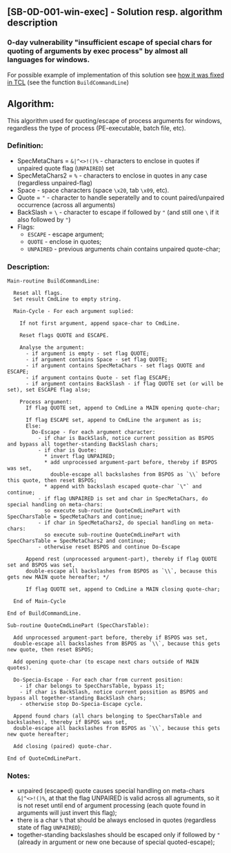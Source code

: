 ## [SB-0D-001-win-exec] - Solution resp. algorithm description

### 0-day vulnerability "insufficient escape of special chars for quoting of arguments by exec process" by almost all languages for windows.

For possible example of implementation of this solution see [how it was fixed in TCL](https://core.tcl-lang.org/tcl/vdiff?from=core-8-5-branch&to=0-day-21b0629c81) (see the function `BuildCommandLine`)

## Algorithm:

This algorithm used for quoting/escape of process arguments for windows, regardless the type of process (PE-executable, batch file, etc).

### Definition:

- SpecMetaChars = `&|^<>!()%` - characters to enclose in quotes if unpaired quote flag (`UNPAIRED`) set
- SpecMetaChars2 = `%` - characters to enclose in quotes in any case (regardless unpaired-flag)
- Space - space characters (space `\x20`, tab `\x09`, etc).
- Quote = `"` - character to handle seperatelly and to count paired/unpaired occurrence (across all arguments)
- BackSlash = `\` - character to escape if followed by `"` (and still one `\` if it also followed by `"`)
- Flags:
  *  `ESCAPE`   - escape argument;
  *  `QUOTE`    - enclose in quotes;
  *  `UNPAIRED` - previous arguments chain contains unpaired quote-char;

### Description:
```
Main-routine BuildCommandLine:

  Reset all flags.
  Set result CmdLine to empty string.

  Main-Cycle - For each argument suplied:
  
    If not first argument, append space-char to CmdLine.
  
    Reset flags QUOTE and ESCAPE.
  
    Analyse the argument:
      - if argument is empty - set flag QUOTE;
      - if argument contains Space - set flag QUOTE;
      - if argument contains SpecMetaChars - set flags QUOTE and ESCAPE;
      - if argument contains Quote - set flag ESCAPE;
      - if argument contains BackSlash - if flag QUOTE set (or will be set), set ESCAPE flag also;
      
    Process argument:
      If flag QUOTE set, append to CmdLine a MAIN opening quote-char;
    
      If flag ESCAPE set, append to CmdLine the argument as is;
      Else:
        Do-Escape - For each argument character:
          - if char is BackSlash, notice current possition as BSPOS and bypass all together-standing BackSlash chars;
          - if char is Quote:
            * invert flag UNPAIRED;
            * add unprocessed argument-part before, thereby if BSPOS was set, 
              double-escape all backslashes from BSPOS as `\\` before this quote, then reset BSPOS;
            * append with backslash escaped quote-char `\"` and continue;
          - if flag UNPAIRED is set and char in SpecMetaChars, do special handling on meta-chars:
            so execute sub-routine QuoteCmdLinePart with SpecCharsTable = SpecMetaChars and continue;
          - if char in SpecMetaChars2, do special handling on meta-chars:
            so execute sub-routine QuoteCmdLinePart with SpecCharsTable = SpecMetaChars2 and continue;
          - otherwise reset BSPOS and continue Do-Escape
    
      Append rest (unprocessed argument-part), thereby if flag QUOTE set and BSPOS was set, 
      double-escape all backslashes from BSPOS as `\\`, because this gets new MAIN quote hereafter; */
    
      If flag QUOTE set, append to CmdLine a MAIN closing quote-char;
      
  End of Main-Cycle
    
End of BuildCommandLine.
```
```
Sub-routine QuoteCmdLinePart (SpecCharsTable):
  
  Add unprocessed argument-part before, thereby if BSPOS was set, 
  double-escape all backslashes from BSPOS as `\\`, because this gets new quote, then reset BSPOS;
  
  Add opening quote-char (to escape next chars outside of MAIN quotes).
            
  Do-Specia-Escape - For each char from current position:
    - if char belongs to SpecCharsTable, bypass it;
    - if char is BackSlash, notice current possition as BSPOS and bypass all together-standing BackSlash chars;
    - otherwise stop Do-Specia-Escape cycle.
    
  Append found chars (all chars belonging to SpecCharsTable and backslashes), thereby if BSPOS was set, 
  double-escape all backslashes from BSPOS as `\\`, because this gets new quote hereafter;
    
  Add closing (paired) quote-char.
  
End of QuoteCmdLinePart.
```
### Notes:
   - unpaired (escaped) quote causes special handling on meta-chars `&|^<>!()%`, at that the flag UNPAIRED is valid
     across all agruments, so it is not reset until end of argument processing (each quote found in arguments will 
     just invert this flag);
   - there is a char `%` that should be always enclosed in quotes (regardless state of flag `UNPAIRED`);
   - together-standing backslashes should be escaped only if followed by `"` (already in argument or new one because of special quoted-escape);

